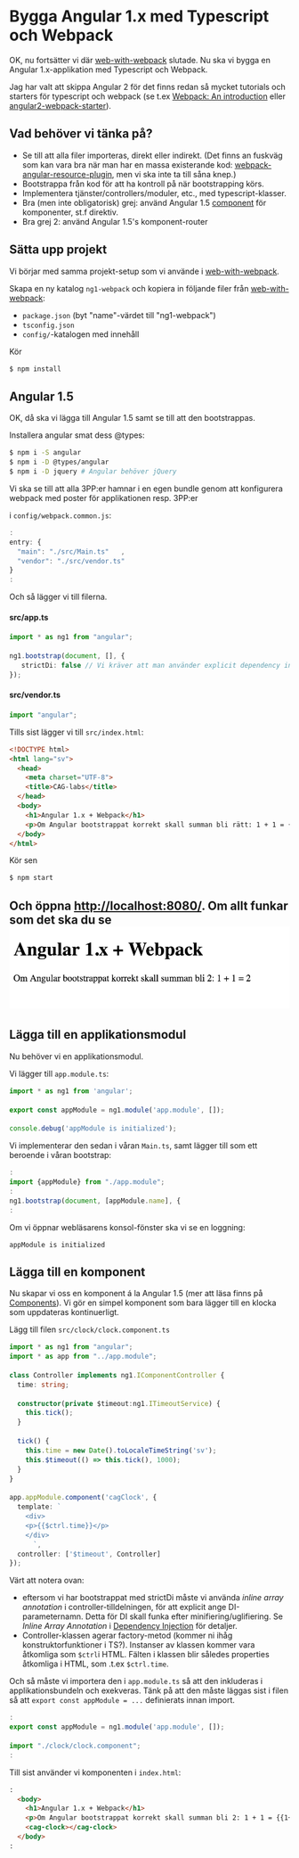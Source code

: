 Bygga Angular 1.x med Typescript och Webpack
==========================================
OK, nu fortsätter vi där [web-with-webpack](../web-with-webpack) slutade. Nu ska vi bygga en
Angular 1.x-applikation med Typescript och Webpack.

Jag har valt att skippa Angular 2 för det finns redan så mycket tutorials och
starters för typescript och webpack (se t.ex
[Webpack: An introduction](https://angular.io/docs/ts/latest/guide/webpack.html) eller
[angular2-webpack-starter](https://github.com/AngularClass/angular2-webpack-starter)).

Vad behöver vi tänka på?
------------------------

- Se till att alla filer importeras, direkt eller indirekt. (Det finns an fuskväg som kan vara
bra när man har en massa existerande kod:
[webpack-angular-resource-plugin](https://github.com/liyutech/webpack-angular-resource-plugin),
men vi ska inte ta till såna knep.)
- Bootstrappa från kod för att ha kontroll på när bootstrapping körs.
- Implementera tjänster/controllers/moduler, etc., med typescript-klasser. 
- Bra (men inte obligatorisk) grej: använd Angular 1.5 [component](https://docs.angularjs.org/guide/component) för komponenter, st.f direktiv.
- Bra grej 2: använd Angular 1.5's komponent-router 

Sätta upp projekt
-----------------
Vi börjar med samma projekt-setup som vi använde i [web-with-webpack](../web-with-webpack).

Skapa en ny katalog `ng1-webpack` och kopiera in följande filer från [web-with-webpack](../web-with-webpack): 

- `package.json` (byt "name"-värdet till "ng1-webpack") 
- `tsconfig.json`
- `config/`-katalogen med innehåll

Kör

```bash
$ npm install
```
	
Angular 1.5
-----------
OK, då ska vi lägga till Angular 1.5 samt se till att den bootstrappas.

Installera angular smat dess @types:

```bash
$ npm i -S angular
$ npm i -D @types/angular
$ npm i -D jquery # Angular behöver jQuery
```	

Vi ska se till att alla 3PP:er hamnar i en egen bundle genom att konfigurera webpack med poster för applikationen resp. 3PP:er 

i `config/webpack.common.js`:

```javascript
:
entry: {
  "main": "./src/Main.ts"	,
  "vendor": "./src/vendor.ts"
}
:
```

Och så lägger vi till filerna.

#### src/app.ts

```typescript
import * as ng1 from "angular";

ng1.bootstrap(document, [], {
   strictDi: false // Vi kräver att man använder explicit dependency injection
});
```	

#### src/vendor.ts

```typescript
import "angular";	
```

Tills sist lägger vi till `src/index.html`:

```html
<!DOCTYPE html>
<html lang="sv">
  <head>
    <meta charset="UTF-8">
    <title>CAG-labs</title>
  </head>
  <body>
    <h1>Angular 1.x + Webpack</h1>
    <p>Om Angular bootstrappat korrekt skall summan bli rätt: 1 + 1 = {{1+1}}</p>
  </body>
</html>
```

Kör sen 

```bash
$ npm start
```

Och öppna [http://localhost:8080/](http://localhost:8080/). 
Om allt funkar som det ska du se 
![Sida1](sida1.png)
---

Lägga till en applikationsmodul
-------------------------------
Nu behöver vi en applikationsmodul. 

Vi lägger till `app.module.ts`:

```typescript
import * as ng1 from 'angular';

export const appModule = ng1.module('app.module', []);

console.debug('appModule is initialized');
```

Vi implementerar den sedan i våran `Main.ts`, samt lägger till som ett 
 beroende i våran bootstrap:
 
```typescript
:
import {appModule} from "./app.module";
:
ng1.bootstrap(document, [appModule.name], {
:
```

Om vi öppnar webläsarens konsol-fönster ska vi se en loggning:
 
    appModule is initialized
    
Lägga till en komponent
-----------------------
Nu skapar vi oss en komponent á la Angular 1.5 (mer att läsa finns på [Components](https://docs.angularjs.org/guide/component)). Vi gör en simpel
komponent som bara lägger till en klocka som uppdateras kontinuerligt.

Lägg till filen `src/clock/clock.component.ts`

```typescript
import * as ng1 from "angular";
import * as app from "../app.module"; 

class Controller implements ng1.IComponentController {
  time: string;

  constructor(private $timeout:ng1.ITimeoutService) {
    this.tick();
  }

  tick() {
    this.time = new Date().toLocaleTimeString('sv');
    this.$timeout(() => this.tick(), 1000);
  }
}

app.appModule.component('cagClock', {
  template: `
    <div>
    <p>{{$ctrl.time}}</p>
    </div>
      `,
  controller: ['$timeout', Controller]
});
```
Värt att notera ovan: 

- eftersom vi har bootstrappat med strictDi
  måste vi använda _inline array annotation_ i controller-tilldelningen, 
  för att explicit ange DI-parameternamn. 
  Detta för DI skall funka efter minifiering/uglifiering.
  Se _Inline Array Annotation_ i [Dependency Injection](https://docs.angularjs.org/guide/di) för detaljer.
- Controller-klassen agerar factory-metod (kommer ni ihåg konstruktorfunktioner i TS?).
  Instanser av klassen kommer vara åtkomliga som `$ctrl`i HTML. 
  Fälten i klassen blir således properties åtkomliga i HTML, som .t.ex
  `$ctrl.time`.

Och så måste vi importera den i `app.module.ts` så att den inkluderas
i applikationsbundeln och exekveras. Tänk på att den måste läggas sist
i filen så att `export const appModule = ...` definierats innan import.

```typescript
:
export const appModule = ng1.module('app.module', []);

import "./clock/clock.component";
:
```

Till sist använder vi komponenten i `index.html`:

```html
:
  <body>
    <h1>Angular 1.x + Webpack</h1>
    <p>Om Angular bootstrappat korrekt skall summan bli 2: 1 + 1 = {{1+1}}</p>
    <cag-clock></cag-clock>
  </body>
:
```


